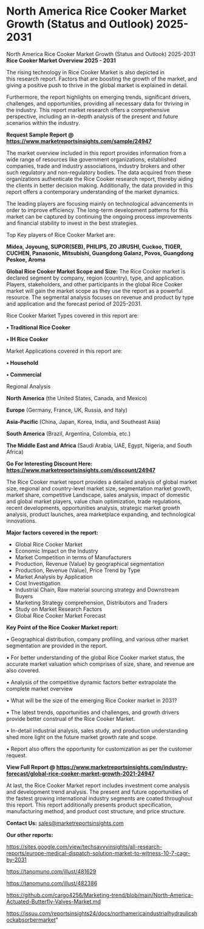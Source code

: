 # North America Rice Cooker Market Growth (Status and Outlook) 2025-2031
North America Rice Cooker Market Growth (Status and Outlook) 2025-2031
<Strong> Rice Cooker Market Overview 2025 - 2031</strong>

The rising technology in Rice Cooker Market is also depicted in this research report. Factors that are boosting the growth of the market, and giving a positive push to thrive in the global market is explained in detail.

Furthermore, the report highlights on emerging trends, significant drivers, challenges, and opportunities, providing all necessary data for thriving in the industry. This report market research offers a comprehensive perspective, including an in-depth analysis of the present and future scenarios within the industry.

<strong>Request Sample Report @ <a href=https://www.marketreportsinsights.com/sample/24947>https://www.marketreportsinsights.com/sample/24947</a></strong>

The market overview included in this report provides information from a wide range of resources like government organizations, established companies, trade and industry associations, industry brokers and other such regulatory and non-regulatory bodies. The data acquired from these organizations authenticate the Rice Cooker research report, thereby aiding the clients in better decision making. Additionally, the data provided in this report offers a contemporary understanding of the market dynamics.

The leading players are focusing mainly on technological advancements in order to improve efficiency. The long-term development patterns for this market can be captured by continuing the ongoing process improvements and financial stability to invest in the best strategies.

Top Key players of Rice Cooker Market are:

<strong>Midea, Joyoung, SUPOR(SEB), PHILIPS, ZO JIRUSHI, Cuckoo, TIGER, CUCHEN, Panasonic, Mitsubishi, Guangdong Galanz, Povos, Guangdong Peskoe, Aroma</strong>

<strong><b>Global Rice Cooker Market Scope and Size:</b></strong>
The Rice Cooker market is declared segment by company, region (country), type, and application. Players, stakeholders, and other participants in the global Rice Cooker market will gain the market scope as they use the report as a powerful resource. The segmental analysis focuses on revenue and product by type and application and the forecast period of 2025-2031.

Rice Cooker Market Types covered in this report are:

<strong>• Traditional Rice Cooker

• IH Rice Cooker</strong>

Market Applications covered in this report are:

<strong>• Household

• Commercial</strong> 

Regional Analysis

<strong>North America</strong> (the United States, Canada, and Mexico)

<strong>Europe</strong> (Germany, France, UK, Russia, and Italy)

<strong>Asia-Pacific</strong> (China, Japan, Korea, India, and Southeast Asia)

<strong>South America</strong> (Brazil, Argentina, Colombia, etc.)

<strong>The Middle East and Africa</strong> (Saudi Arabia, UAE, Egypt, Nigeria, and South Africa)

<strong>Go For Interesting Discount Here: <a href=https://www.marketreportsinsights.com/discount/24947>https://www.marketreportsinsights.com/discount/24947</a></strong>

The Rice Cooker market report provides a detailed analysis of global market size, regional and country-level market size, segmentation market growth, market share, competitive Landscape, sales analysis, impact of domestic and global market players, value chain optimization, trade regulations, recent developments, opportunities analysis, strategic market growth analysis, product launches, area marketplace expanding, and technological innovations.

<strong><b>Major factors covered in the report:</b></strong>
<ul>
  <li>Global Rice Cooker Market </li>
  <li>Economic Impact on the Industry</li>
  <li>Market Competition in terms of Manufacturers</li>
  <li>Production, Revenue (Value) by geographical segmentation</li>
  <li>Production, Revenue (Value), Price Trend by Type</li>
  <li>Market Analysis by Application</li>
  <li>Cost Investigation</li>
  <li>Industrial Chain, Raw material sourcing strategy and Downstream Buyers</li>
  <li>Marketing Strategy comprehension, Distributors and Traders</li>
  <li>Study on Market Research Factors</li>
  <li>Global Rice Cooker Market Forecast</li>
</ul>

<strong><b>Key Point of the Rice Cooker Market report:</b></strong>

• Geographical distribution, company profiling, and various other market segmentation are provided in the report.

• For better understanding of the global Rice Cooker market status, the accurate market valuation which comprises of size, share, and revenue are also covered.

• Analysis of the competitive dynamic factors better extrapolate the complete market overview

• What will be the size of the emerging Rice Cooker market in 2031?

• The latest trends, opportunities and challenges, and growth drivers provide better construal of the Rice Cooker Market.

• In-detail industrial analysis, sales study, and production understanding shed more light on the future market growth rate and scope.

• Report also offers the opportunity for customization as per the customer request.

<strong><b>View Full Report @ <a href=https://www.marketreportsinsights.com/industry-forecast/global-rice-cooker-market-growth-2021-24947>https://www.marketreportsinsights.com/industry-forecast/global-rice-cooker-market-growth-2021-24947</a></b></strong>


At last, the Rice Cooker Market report includes investment come analysis and development trend analysis. The present and future opportunities of the fastest growing international industry segments are coated throughout this report. This report additionally presents product specification, manufacturing method, and product cost structure, and price structure.

<strong>Contact Us:</strong>
sales@marketreportsinsights.com

<strong>Our other reports:</strong>

<a href=https://sites.google.com/view/techsavvyinsights/all-research-reports/europe-medical-dispatch-solution-market-to-witness-10-7-cagr-by-2031>https://sites.google.com/view/techsavvyinsights/all-research-reports/europe-medical-dispatch-solution-market-to-witness-10-7-cagr-by-2031</a>

<a href=https://tanomuno.com/illust/481629>https://tanomuno.com/illust/481629</a>

<a href=https://tanomuno.com/illust/482386>https://tanomuno.com/illust/482386</a>

<a href=https://github.com/cargo4256/Marketing-trend/blob/main/North-America-Actuated-Butterfly-Valves-Market.md>https://github.com/cargo4256/Marketing-trend/blob/main/North-America-Actuated-Butterfly-Valves-Market.md</a>

<a href=https://issuu.com/reportsinsights24/docs/northamericaindustrialhydraulicshockabsorbermarket>https://issuu.com/reportsinsights24/docs/northamericaindustrialhydraulicshockabsorbermarket</a>"

